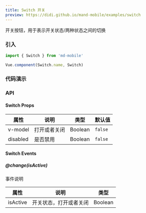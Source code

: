```yaml
---
title: Switch 开关
preview: https://didi.github.io/mand-mobile/examples/switch
---
```


开关按钮，用于表示开关状态/两种状态之间的切换

### 引入

```javascript
import { Switch } from 'md-mobile'

Vue.component(Switch.name, Switch)
```

### 代码演示
<!-- DEMO -->

### API

#### Switch Props
|属性 | 说明 | 类型 | 默认值|
|----|-----|------|------|
|v-model|打开或者关闭|Boolean|`false`|
|disabled|是否禁用|Boolean|`false`|

#### Switch Events

##### @change(isActive)
事件说明

|属性 | 说明 | 类型 |
|----|-----|------|
|isActive|开关状态，打开或者关闭|Boolean|
